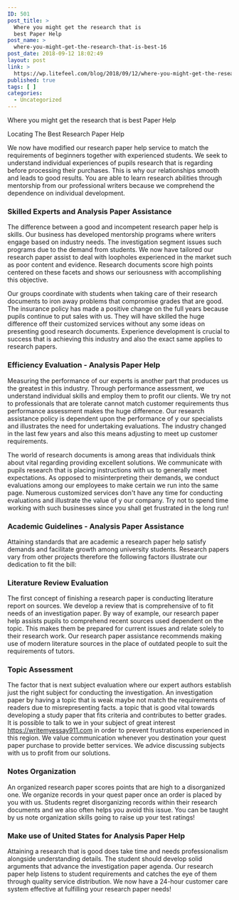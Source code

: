 ```yaml
---
ID: 501
post_title: >
  Where you might get the research that is
  best Paper Help
post_name: >
  where-you-might-get-the-research-that-is-best-16
post_date: 2018-09-12 18:02:49
layout: post
link: >
  https://wp.litefeel.com/blog/2018/09/12/where-you-might-get-the-research-that-is-best-16/
published: true
tags: [ ]
categories:
  - Uncategorized
---
```

Where you might get the research that is best Paper Help <p>Locating The Best Research Paper Help</p> <p>We now have modified our research paper help service to match the requirements of beginners together with experienced students. We seek to understand individual experiences of pupils research that is regarding before processing their purchases. This is why our relationships smooth and leads to good results.<!--more--> You are able to learn research abilities through mentorship from our professional writers because we comprehend the dependence on individual development.</p> <h3>Skilled Experts and Analysis Paper Assistance</h3> <p>The difference between a good and incompetent research paper help is skills. Our business has developed mentorship programs where writers engage based on industry needs. The investigation segment issues such programs due to the demand from students. We now have tailored our research paper assist to deal with loopholes experienced in the market such as poor content and evidence. Research documents score high points centered on these facets and shows our seriousness with accomplishing this objective.</p> <p>Our groups coordinate with students when taking care of their research documents to iron away problems that compromise grades that are good. The insurance policy has made a positive change on the full years because pupils continue to put sales with us. They will have skilled the huge difference off their customized services without any some ideas on presenting good research documents. Experience development is crucial to success that is achieving this industry and also the exact same applies to research papers.</p> <h3>Efficiency Evaluation - Analysis Paper Help</h3> <p>Measuring the performance of our experts is another part that produces us the greatest in this industry. Through performance assessment, we understand individual skills and employ them to profit our clients. We try not to professionals that are tolerate cannot match customer requirements thus performance assessment makes the huge difference. Our research assistance policy is dependent upon the performance of y our specialists and illustrates the need for undertaking evaluations. The industry changed in the last few years and also this means adjusting to meet up customer requirements.</p> <p>The world of research documents is among areas that individuals think about vital regarding providing excellent solutions. We communicate with pupils research that is placing instructions with us to generally meet expectations. As opposed to misinterpreting their demands, we conduct evaluations among our employees to make certain we run into the same page. Numerous customized services don't have any time for conducting evaluations and illustrate the value of y our company. Try not to spend time working with such businesses since you shall get frustrated in the long run!</p> <h3>Academic Guidelines - Analysis Paper Assistance</h3> <p>Attaining standards that are academic a research paper help satisfy demands and facilitate growth among university students. Research papers vary from other projects therefore the following factors illustrate our dedication to fit the bill:</p> <h3>Literature Review Evaluation</h3> <p>The first concept of finishing a research paper is conducting literature report on sources. We develop a review that is comprehensive of to fit needs of an investigation paper. By way of example, our research paper help assists pupils to comprehend recent sources used dependent on the topic. This makes them be prepared for current issues and relate solely to their research work. Our research paper assistance recommends making use of modern literature sources in the place of outdated people to suit the requirements of tutors.</p> <h3>Topic Assessment</h3> <p>The factor that is next subject evaluation where our expert authors establish just the right subject for conducting the investigation. An investigation paper by having a topic that is weak maybe not match the requirements of readers due to misrepresenting facts. a topic that is good vital towards developing a study paper that fits criteria and contributes to better grades. It is possible to talk to we in your subject of great interest <a href="https://writemyessay911.com/">https://writemyessay911.com</a> in order to prevent frustrations experienced in this region. We value communication whenever you destination your quest paper purchase to provide better services. We advice discussing subjects with us to profit from our solutions.</p> <h3>Notes Organization</h3> <p>An organized research paper scores points that are high to a disorganized one. We organize records in your quest paper once an order is placed by you with us. Students regret disorganizing records within their research documents and we also often helps you avoid this issue. You can be taught by us note organization skills going to raise up your test ratings!</p> <h3>Make use of United States for Analysis Paper Help</h3> <p>Attaining a research that is good does take time and needs professionalism alongside understanding details. The student should develop solid arguments that advance the investigation paper agenda. Our research paper help listens to student requirements and catches the eye of them through quality service distribution. We now have a 24-hour customer care system effective at fulfilling your research paper needs!</p>